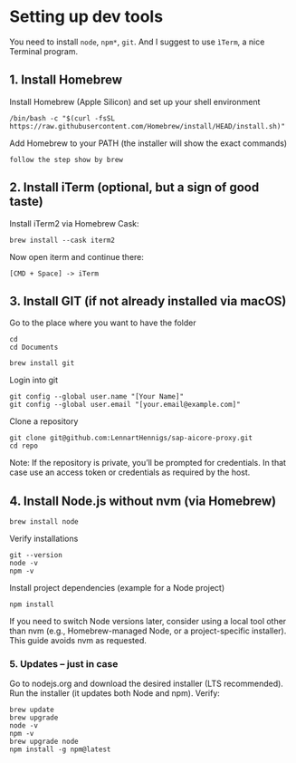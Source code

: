 # Setting up dev tools

You need to install `node`, `npm*`, `git`.
And I suggest to use `ìTerm`, a nice Terminal program.

## 1. Install Homebrew

 Install Homebrew (Apple Silicon) and set up your shell environment

```shell
/bin/bash -c "$(curl -fsSL https://raw.githubusercontent.com/Homebrew/install/HEAD/install.sh)"
```

Add Homebrew to your PATH 
(the installer will show the exact commands)

```
follow the step show by brew
```

## 2. Install iTerm (optional, but a sign of good taste)

Install iTerm2 via Homebrew Cask:

``` shell
brew install --cask iterm2
```

Now open iterm and continue there:

```
[CMD + Space] -> iTerm
```


## 3. Install GIT (if not already installed via macOS)

Go to the place where you want to have the folder
```shell
cd
cd Documents
```


```shell
brew install git
```

Login into git

```shell
git config --global user.name "[Your Name]"
git config --global user.email "[your.email@example.com]"
```


Clone a repository

```shell
git clone git@github.com:LennartHennigs/sap-aicore-proxy.git
cd repo
```

Note: If the repository is private, you’ll be prompted for credentials. In that case use an access token or credentials as required by the host.

## 4. Install Node.js without nvm (via Homebrew)

```shell
brew install node
```

Verify installations

```shell
git --version
node -v
npm -v
```

Install project dependencies (example for a Node project)

```shell
npm install
```

If you need to switch Node versions later, consider using a local tool other than nvm (e.g., Homebrew-managed Node, or a project-specific installer). This guide avoids nvm as requested.

### 5. Updates  – just in case

Go to nodejs.org and download the desired installer (LTS recommended).
Run the installer (it updates both Node and npm).
Verify:

```shell
brew update
brew upgrade
node -v
npm -v
brew upgrade node
npm install -g npm@latest
```

